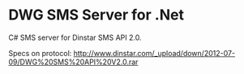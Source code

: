 DWG SMS Server for .Net
================
C# SMS server for Dinstar SMS API 2.0.

Specs on protocol: http://www.dinstar.com/_upload/down/2012-07-09/DWG%20SMS%20API%20V2.0.rar
